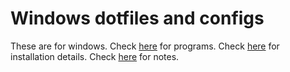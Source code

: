 # Windows dotfiles and configs

These are for windows.
Check [here](./PROGRAMS.md) for programs.
Check [here](./INSTALL.md) for installation details.
Check [here](./NOTES.md) for notes.
